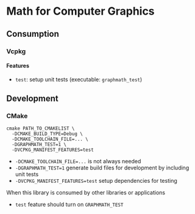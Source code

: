 # Math for Computer Graphics

## Consumption

### Vcpkg

#### Features

- `test`: setup unit tests (executable: `graphmath_test`)

## Development

### CMake

```
cmake PATH_TO_CMAKELIST \
  -DCMAKE_BUILD_TYPE=Debug \
  -DCMAKE_TOOLCHAIN_FILE=... \
  -DGRAPHMATH_TEST=1 \
  -DVCPKG_MANIFEST_FEATURES=test
```

- `-DCMAKE_TOOLCHAIN_FILE=...` is not always needed
- `-DGRAPHMATH_TEST=1` generate build files for development by including unit tests
- `-DVCPKG_MANIFEST_FEATURES=test` setup dependencies for testing

When this library is consumed by other libraries or applications

- `test` feature should turn on `GRAPHMATH_TEST`
